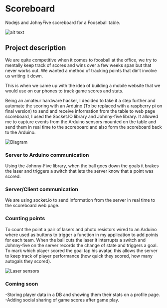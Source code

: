 # Scoreboard #
Nodejs and JohnyFive scoreboard for a Fooseball table.

![alt text](http://sebastienb.com/wp-content/uploads/2014/08/Screen-Shot-2014-07-31-at-3.53.20-PM-1133x800.png "Scoreboard")

## Project description

We are quite competitive when it comes to foosball at the office, we try to mentally keep track of scores and wins over a few weeks span but that never works out. We wanted a method of tracking points that din’t involve us writing it down.

This is when we came up with the idea of building a mobile website that we would use on our phones to track game scores and stats.

Being an amateur hardware hacker, I decided to take it a step further and automate the scoring with an Arduino (To be replaced with a raspberry pi on final version) to send and receive information from the table to web page scoreboard, I used the Socket.IO library and Johnny-five library. It allowed me to capture events from the Arduino sensors mounted on the table and send them in real time to the scoreboard and also form the scoreboard back to the Arduino.

![Diagram](http://sebastienb.com/wp-content/uploads/2014/08/Screen-Shot-2014-08-05-at-7.05.56-PM.png)

### Server to Arduino communication

Using the Johnny-Five library, when the ball goes down the goals it brakes the laser and triggers a switch that lets the server know that a point was scored.

### Server/Client communication

We are using socket.io to send information from the server in real time to the scoreboard web page.

### Counting points

To count the point a pair of lasers and photo resistors wired to an Arduino where used as buttons to trigger a function in my application to add points for each team. When the ball cuts the laser it interrupts a switch and Johnny-five on the server records the change of state and triggers a goal. To mark which player scored the goal tap his avatar, this allows the server to keep track of player performance (how quick they scored, how many autogals they scored).

![Laser sensors](http://sebastienb.com/wp-content/uploads/2014/08/Screen-Shot-2014-08-05-at-7.10.35-PM-300x163.png)


### Coming soon
-Storing player data in a DB and showing them their stats on a profile page.
-Adding social sharing of game scores after game play.

